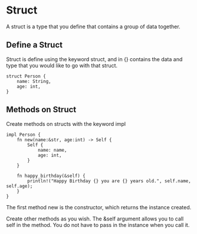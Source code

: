 # Struct

A struct is a type that you define that contains a group of data together.

## Define a Struct

Struct is define using the keyword struct, and in {} contains the data and type that you would like to go with that struct.

```
struct Person {
    name: String,
    age: int,
}
```

## Methods on Struct

Create methods on structs with the keyword impl

```
impl Person {
    fn new(name:&str, age:int) -> Self {
        Self {
            name: name,
            age: int,
        }
    }

    fn happy_birthday(&self) {
        println!("Happy Birthday {} you are {} years old.", self.name, self.age);
    }
}
```

The first method new is the constructor, which returns the instance created.

Create other methods as you wish.  The &self argument allows you to call self in the method.  You do not have to pass in the instance when you call it.
